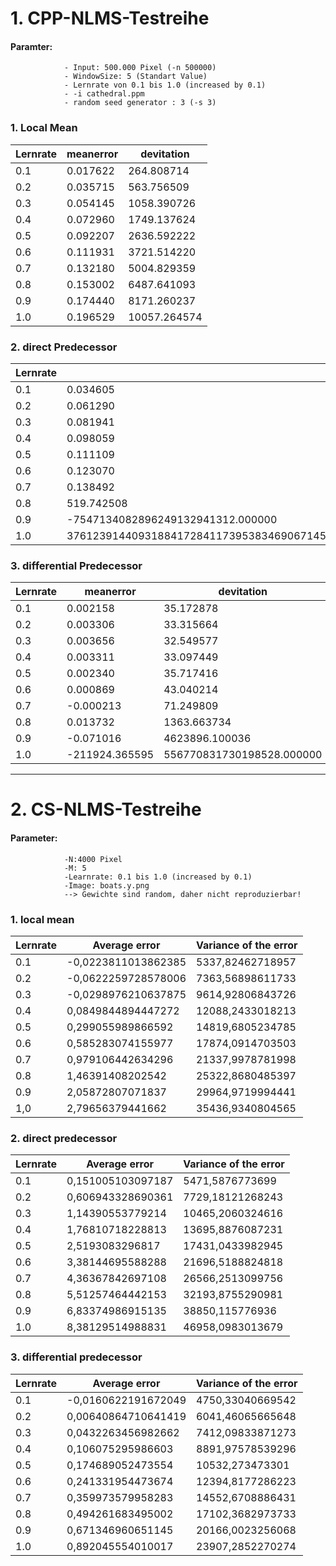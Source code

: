 # 1. CPP-NLMS-Testreihe
#### Paramter: 
				- Input: 500.000 Pixel (-n 500000)
				- WindowSize: 5 (Standart Value)
				- Lernrate von 0.1 bis 1.0 (increased by 0.1)
				- -i cathedral.ppm 
				- random seed generator : 3 (-s 3)


### 1. Local Mean

Lernrate	|	meanerror	|	devitation
---	|	---	|	---
0.1	|	0.017622|	264.808714
0.2	|	0.035715|	563.756509
0.3	|	0.054145|	1058.390726
0.4	|	0.072960|	1749.137624
0.5	|	0.092207|	2636.592222
0.6	|	0.111931|	3721.514220
0.7	|	0.132180|	5004.829359
0.8	|	0.153002|	6487.641093
0.9	|	0.174440|	8171.260237
1.0	|	0.196529|	10057.264574

### 2. direct Predecessor

Lernrate	|	meanerror	|	devitation
---	|	---	|	---
0.1	|	0.034605|	1165.639836
0.2	|	0.061290|	5143.795751
0.3	|	0.081941|	14101.954880
0.4	|	0.098059|	33151.61923
0.5	|	0.111109|	73575.962146
0.6	|	0.123070|	159449.145873
0.7	|	0.138492|	347221.927325
0.8	|	519.742508|	8159987385389.823242
0.9	|	-7547134082896249132941312.000000|	3877153348329978955993364733716443880442465820831329026048.000000
1.0	|	3761239144093188417284117395383469067145028584884793393044299775046771047758036992.000000|	2074572983654522674987602010560539857768301297996124872466118751856211301657828168212459204392861396853691477732320683100737172969672730282637731961860360049654132492992512.000000

### 3. differential Predecessor

Lernrate	|	meanerror	|	devitation
---	|	---	|	---
0.1	|	0.002158|	35.172878
0.2	|	0.003306|	33.315664
0.3	|	0.003656|	32.549577
0.4	|	0.003311|	33.097449
0.5	|	0.002340|	35.717416
0.6	|	0.000869|	43.040214
0.7	|	-0.000213|	71.249809
0.8	|	0.013732|	1363.663734
0.9	|	-0.071016|	4623896.100036	
1.0	|	-211924.365595|	556770831730198528.000000

___

# 2. CS-NLMS-Testreihe
#### Parameter:
				-N:4000 Pixel
				-M: 5
				-Learnrate: 0.1 bis 1.0 (increased by 0.1)
				-Image: boats.y.png
				--> Gewichte sind random, daher nicht reproduzierbar!


### 1. local mean

Lernrate	|	Average error	|	Variance of the error
---	|	---	|	---
0.1	|	-0,0223811013862385|	5337,82462718957
0.2	|	-0,0622259728578006|	7363,56898611733
0.3	|	-0,0298976210637875|	9614,92806843726
0.4	|	0,0849844894447272|	12088,2433018213
0.5	|	0,299055989866592|	14819,6805234785
0.6	|	0,585283074155977|	17874,0914703503
0.7	|	0,979106442634296|	21337,9978781998
0.8	|	1,46391408202542|	25322,8680485397
0.9	|	2,05872807071837|	29964,9719994441
1,0	|	2,79656379441662|	35436,9340804565

### 2. direct predecessor

Lernrate	|	Average error	|	Variance of the error
---	|	---	|	---
0.1	|	0,151005103097187|	5471,5876773699
0.2	|	0,606943328690361|	7729,18121268243
0.3	|	1,14390553779214|	10465,2060324616
0.4	|	1,76810718228813|	13695,8876087231
0.5	|	2,5193083296817|	17431,0433982945
0.6	|	3,38144695588288|	21696,5188824818
0.7	|	4,36367842697108|	26566,2513099756
0.8	|	5,51257464442153|	32193,8755290981
0.9	|	6,83374986915135|	38850,115776936
1.0	|	8,38129514988831|	46958,0983013679

### 3. differential predecessor

Lernrate	|	Average error	|	Variance of the error
---	|	---	|	---
0.1	|	-0,0160622191672049|	4750,33040669542
0.2	|	0,00640864710641419|	6041,46065665648
0.3	|	0,0432263456982662|	7412,09833871273
0.4	|	0,106075295986603|	8891,97578539296
0.5	|	0,174689052473554|	10532,273473301
0.6	|	0,241331954473674|	12394,8177286223
0.7	|	0,359973579958283|	14552,6708886431
0.8	|	0,494261683495002|	17102,3682973733
0.9	|	0,671346960651145	|	20166,0023256068
1.0	|	0,892045554010017|	23907,2852270274

						
